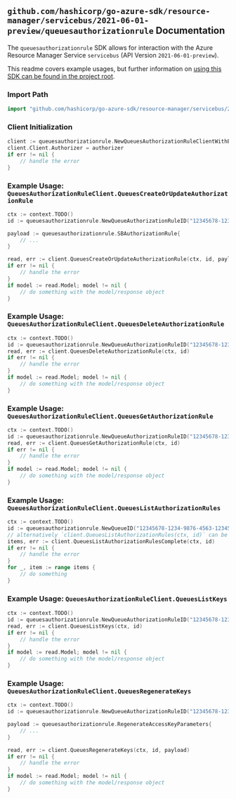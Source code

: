 
## `github.com/hashicorp/go-azure-sdk/resource-manager/servicebus/2021-06-01-preview/queuesauthorizationrule` Documentation

The `queuesauthorizationrule` SDK allows for interaction with the Azure Resource Manager Service `servicebus` (API Version `2021-06-01-preview`).

This readme covers example usages, but further information on [using this SDK can be found in the project root](https://github.com/hashicorp/go-azure-sdk/tree/main/docs).

### Import Path

```go
import "github.com/hashicorp/go-azure-sdk/resource-manager/servicebus/2021-06-01-preview/queuesauthorizationrule"
```


### Client Initialization

```go
client := queuesauthorizationrule.NewQueuesAuthorizationRuleClientWithBaseURI("https://management.azure.com")
client.Client.Authorizer = authorizer
if err != nil {
	// handle the error
}
```


### Example Usage: `QueuesAuthorizationRuleClient.QueuesCreateOrUpdateAuthorizationRule`

```go
ctx := context.TODO()
id := queuesauthorizationrule.NewQueueAuthorizationRuleID("12345678-1234-9876-4563-123456789012", "example-resource-group", "namespaceValue", "queueValue", "authorizationRuleValue")

payload := queuesauthorizationrule.SBAuthorizationRule{
	// ...
}

read, err := client.QueuesCreateOrUpdateAuthorizationRule(ctx, id, payload)
if err != nil {
	// handle the error
}
if model := read.Model; model != nil {
	// do something with the model/response object
}
```


### Example Usage: `QueuesAuthorizationRuleClient.QueuesDeleteAuthorizationRule`

```go
ctx := context.TODO()
id := queuesauthorizationrule.NewQueueAuthorizationRuleID("12345678-1234-9876-4563-123456789012", "example-resource-group", "namespaceValue", "queueValue", "authorizationRuleValue")
read, err := client.QueuesDeleteAuthorizationRule(ctx, id)
if err != nil {
	// handle the error
}
if model := read.Model; model != nil {
	// do something with the model/response object
}
```


### Example Usage: `QueuesAuthorizationRuleClient.QueuesGetAuthorizationRule`

```go
ctx := context.TODO()
id := queuesauthorizationrule.NewQueueAuthorizationRuleID("12345678-1234-9876-4563-123456789012", "example-resource-group", "namespaceValue", "queueValue", "authorizationRuleValue")
read, err := client.QueuesGetAuthorizationRule(ctx, id)
if err != nil {
	// handle the error
}
if model := read.Model; model != nil {
	// do something with the model/response object
}
```


### Example Usage: `QueuesAuthorizationRuleClient.QueuesListAuthorizationRules`

```go
ctx := context.TODO()
id := queuesauthorizationrule.NewQueueID("12345678-1234-9876-4563-123456789012", "example-resource-group", "namespaceValue", "queueValue")
// alternatively `client.QueuesListAuthorizationRules(ctx, id)` can be used to do batched pagination
items, err := client.QueuesListAuthorizationRulesComplete(ctx, id)
if err != nil {
	// handle the error
}
for _, item := range items {
	// do something
}
```


### Example Usage: `QueuesAuthorizationRuleClient.QueuesListKeys`

```go
ctx := context.TODO()
id := queuesauthorizationrule.NewQueueAuthorizationRuleID("12345678-1234-9876-4563-123456789012", "example-resource-group", "namespaceValue", "queueValue", "authorizationRuleValue")
read, err := client.QueuesListKeys(ctx, id)
if err != nil {
	// handle the error
}
if model := read.Model; model != nil {
	// do something with the model/response object
}
```


### Example Usage: `QueuesAuthorizationRuleClient.QueuesRegenerateKeys`

```go
ctx := context.TODO()
id := queuesauthorizationrule.NewQueueAuthorizationRuleID("12345678-1234-9876-4563-123456789012", "example-resource-group", "namespaceValue", "queueValue", "authorizationRuleValue")

payload := queuesauthorizationrule.RegenerateAccessKeyParameters{
	// ...
}

read, err := client.QueuesRegenerateKeys(ctx, id, payload)
if err != nil {
	// handle the error
}
if model := read.Model; model != nil {
	// do something with the model/response object
}
```
